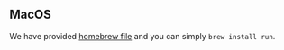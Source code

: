 ## MacOS

We have provided [homebrew file](http://github.com/tobegit3hub/homebrew-run) and you can simply `brew install run`.